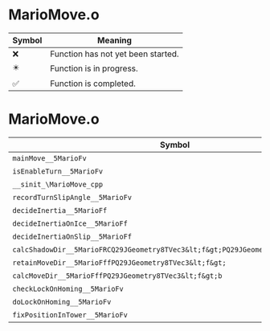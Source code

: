 # MarioMove.o
| Symbol | Meaning 
| ------------- | ------------- 
| :x: | Function has not yet been started. 
| :eight_pointed_black_star: | Function is in progress. 
| :white_check_mark: | Function is completed. 


# MarioMove.o
| Symbol | Decompiled? |
| ------------- | ------------- |
| `mainMove__5MarioFv` | :x: |
| `isEnableTurn__5MarioFv` | :x: |
| `__sinit_\MarioMove_cpp` | :x: |
| `recordTurnSlipAngle__5MarioFv` | :x: |
| `decideInertia__5MarioFf` | :x: |
| `decideInertiaOnIce__5MarioFf` | :x: |
| `decideInertiaOnSlip__5MarioFf` | :x: |
| `calcShadowDir__5MarioFRCQ29JGeometry8TVec3&lt;f&gt;PQ29JGeometry8TVec3&lt;f&gt;` | :x: |
| `retainMoveDir__5MarioFffPQ29JGeometry8TVec3&lt;f&gt;` | :x: |
| `calcMoveDir__5MarioFffPQ29JGeometry8TVec3&lt;f&gt;b` | :x: |
| `checkLockOnHoming__5MarioFv` | :x: |
| `doLockOnHoming__5MarioFv` | :x: |
| `fixPositionInTower__5MarioFv` | :x: |
